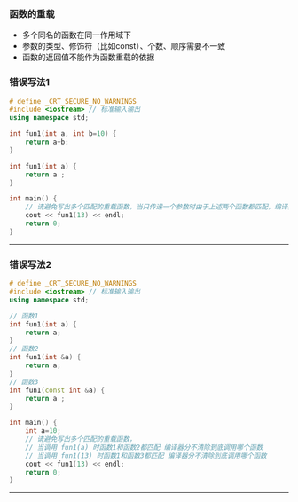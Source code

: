 ### 函数的重载
- 多个同名的函数在同一作用域下
- 参数的类型、修饰符（比如const）、个数、顺序需要不一致
- 函数的返回值不能作为函数重载的依据

### 错误写法1
~~~c++
# define _CRT_SECURE_NO_WARNINGS
#include <iostream> // 标准输入输出
using namespace std; 

int fun1(int a, int b=10) {
    return a+b;
}

int fun1(int a) {
    return a ;
}

int main() {
    // 请避免写出多个匹配的重载函数，当只传递一个参数时由于上述两个函数都匹配，编译器分不清除到底调用哪个函数
    cout << fun1(13) << endl;
    return 0;
}
~~~
---

### 错误写法2
~~~c++
# define _CRT_SECURE_NO_WARNINGS
#include <iostream> // 标准输入输出
using namespace std; 

// 函数1
int fun1(int a) {
	return a;
}
// 函数2
int fun1(int &a) {
	return a;
}
// 函数3
int fun1(const int &a) {
	return a ;
}

int main() {
    int a=10;
    // 请避免写出多个匹配的重载函数，
    // 当调用 fun1(a) 时函数1和函数2都匹配 编译器分不清除到底调用哪个函数
    // 当调用 fun1(13) 时函数1和函数3都匹配 编译器分不清除到底调用哪个函数
	cout << fun1(13) << endl;
	return 0;
}
~~~
---